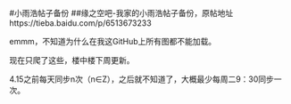 #小雨浩帖子备份
##缘之空吧-我家的小雨浩帖子备份，原帖地址https://tieba.baidu.com/p/6513673233

emmm，不知道为什么在我这GitHub上所有图都不能加载。

现在只爬了这些，楼中楼下周更新。

4.15之前每天同步n次（n∈Z），之后就不知道了，大概最少每周二9：30同步一次。
